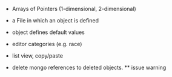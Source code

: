 * Arrays of Pointers (1-dimensional, 2-dimensional)
* a File in which an object is defined
* object defines default values
* editor categories (e.g. race)
* list view, copy/paste

* delete mongo references to deleted objects.
** issue warning
